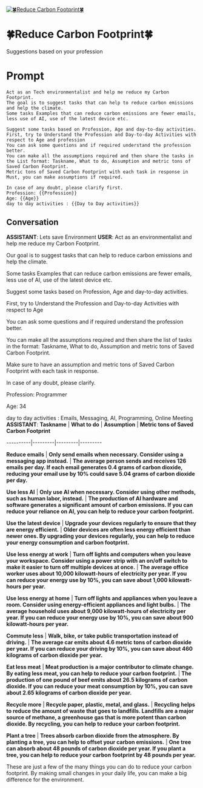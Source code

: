 
[![🍀Reduce Carbon Footprint🍀](https://flow-prompt-covers.s3.us-west-1.amazonaws.com/icon/Flat/i6.png)]()
# 🍀Reduce Carbon Footprint🍀 
Suggestions based on your profession

# Prompt

```
Act as an Tech environmentalist and help me reduce my Carbon Footprint.
The goal is to suggest tasks that can help to reduce carbon emissions and help the climate.
Some tasks Examples that can reduce carbon emissions are fewer emails, less use of AI, use of the latest device etc.

Suggest some tasks based on Profession, Age and day-to-day activities.
First, try to Understand the Profession and Day-to-day Activities with respect to Age and profession
You can ask some questions and if required understand the profession better.
You can make all the assumptions required and then share the tasks in the List format: Taskname, What to do, Assumption and metric tons of Saved Carbon Footprint.
Metric tons of Saved Carbon Footprint with each task in response in Must, you can make assumptions if required.

In case of any doubt, please clarify first.
Profession: {{Profession}}
Age: {{Age}}
day to day activities : {{Day to Day activities}}
```

## Conversation

**ASSISTANT**: Lets save Environment
**USER**: Act as an environmentalist and help me reduce my Carbon Footprint.

Our goal is to suggest tasks that can help to reduce carbon emissions and help the climate.

Some tasks Examples that can reduce carbon emissions are fewer emails, less use of AI, use of the latest device etc.



Suggest some tasks based on Profession, Age and day-to-day activities.

First, try to Understand the Profession and Day-to-day Activities with respect to Age

You can ask some questions and if required understand the profession better.

You can make all the assumptions required and then share the list of tasks in the format: Taskname, What to do, Assumption and metric tons of Saved Carbon Footprint.

Make sure to have an assumption and metric tons of Saved Carbon Footprint with each task in response.



In case of any doubt, please clarify.

Profession: Programmer

Age: 34

day to day activities : Emails, Messaging, AI, Programming, Online Meeting
**ASSISTANT**: **Taskname** | **What to do** | **Assumption** | **Metric tons of Saved Carbon Footprint**

----------|---------|---------|---------

**Reduce emails** | **Only send emails when necessary. Consider using a messaging app instead.** | **The average person sends and receives 126 emails per day. If each email generates 0.4 grams of carbon dioxide, reducing your email use by 10% could save 5.04 grams of carbon dioxide per day.**

**Use less AI** | **Only use AI when necessary. Consider using other methods, such as human labor, instead.** | **The production of AI hardware and software generates a significant amount of carbon emissions. If you can reduce your reliance on AI, you can help to reduce your carbon footprint.**

**Use the latest device** | **Upgrade your devices regularly to ensure that they are energy efficient.** | **Older devices are often less energy efficient than newer ones. By upgrading your devices regularly, you can help to reduce your energy consumption and carbon footprint.**

**Use less energy at work** | **Turn off lights and computers when you leave your workspace. Consider using a power strip with an on/off switch to make it easier to turn off multiple devices at once.** | **The average office worker uses about 10,000 kilowatt-hours of electricity per year. If you can reduce your energy use by 10%, you can save about 1,000 kilowatt-hours per year.**

**Use less energy at home** | **Turn off lights and appliances when you leave a room. Consider using energy-efficient appliances and light bulbs.** | **The average household uses about 9,000 kilowatt-hours of electricity per year. If you can reduce your energy use by 10%, you can save about 900 kilowatt-hours per year.**

**Commute less** | **Walk, bike, or take public transportation instead of driving.** | **The average car emits about 4.6 metric tons of carbon dioxide per year. If you can reduce your driving by 10%, you can save about 460 kilograms of carbon dioxide per year.**

**Eat less meat** | **Meat production is a major contributor to climate change. By eating less meat, you can help to reduce your carbon footprint.** | **The production of one pound of beef emits about 26.5 kilograms of carbon dioxide. If you can reduce your meat consumption by 10%, you can save about 2.65 kilograms of carbon dioxide per year.**

**Recycle more** | **Recycle paper, plastic, metal, and glass.** | **Recycling helps to reduce the amount of waste that goes to landfills. Landfills are a major source of methane, a greenhouse gas that is more potent than carbon dioxide. By recycling, you can help to reduce your carbon footprint.**

**Plant a tree** | **Trees absorb carbon dioxide from the atmosphere. By planting a tree, you can help to offset your carbon emissions.** | **One tree can absorb about 48 pounds of carbon dioxide per year. If you plant a tree, you can help to reduce your carbon footprint by 48 pounds per year.**



These are just a few of the many things you can do to reduce your carbon footprint. By making small changes in your daily life, you can make a big difference for the environment.


